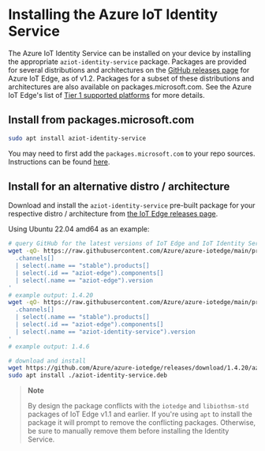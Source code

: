 # Installing the Azure IoT Identity Service

The Azure IoT Identity Service can be installed on your device by installing the appropriate `aziot-identity-service` package. Packages are provided for several distributions and architectures on the [GitHub releases page](https://github.com/Azure/azure-iotedge/releases) for Azure IoT Edge, as of v1.2. Packages for a subset of these distributions and architectures are also available on packages.microsoft.com. See the Azure IoT Edge's list of [Tier 1 supported platforms](https://learn.microsoft.com/en-us/azure/iot-edge/support#tier-1) for more details.

## Install from packages.microsoft.com


```bash
sudo apt install aziot-identity-service
```

You may need to first add the `packages.microsoft.com` to your repo sources. Instructions can be found [here](https://learn.microsoft.com/en-us/azure/iot-edge/how-to-provision-single-device-linux-symmetric#install-iot-edge).

## Install for an alternative distro / architecture

Download and install the `aziot-identity-service` pre-built package for your respective distro / architecture from [the IoT Edge releases page](https://github.com/Azure/azure-iotedge/releases).

Using Ubuntu 22.04 amd64 as an example:

```bash
# query GitHub for the latest versions of IoT Edge and IoT Identity Service
wget -qO- https://raw.githubusercontent.com/Azure/azure-iotedge/main/product-versions.json | jq -r '
  .channels[]
  | select(.name == "stable").products[]
  | select(.id == "aziot-edge").components[]
  | select(.name == "aziot-edge").version
'
# example output: 1.4.20
wget -qO- https://raw.githubusercontent.com/Azure/azure-iotedge/main/product-versions.json | jq -r '
  .channels[]
  | select(.name == "stable").products[]
  | select(.id == "aziot-edge").components[]
  | select(.name == "aziot-identity-service").version
'
# example output: 1.4.6

# download and install
wget https://github.com/Azure/azure-iotedge/releases/download/1.4.20/aziot-identity-service_1.4.6-1_ubuntu22.04_amd64.deb -O aziot-identity-service.deb
sudo apt install ./aziot-identity-service.deb
```

> **Note**
>
> By design the package conflicts with the `iotedge` and `libiothsm-std` packages of IoT Edge v1.1 and earlier. If you're using `apt` to install the package it will prompt to remove the conflicting packages.  Otherwise, be sure to manually remove them before installing the Identity Service.
